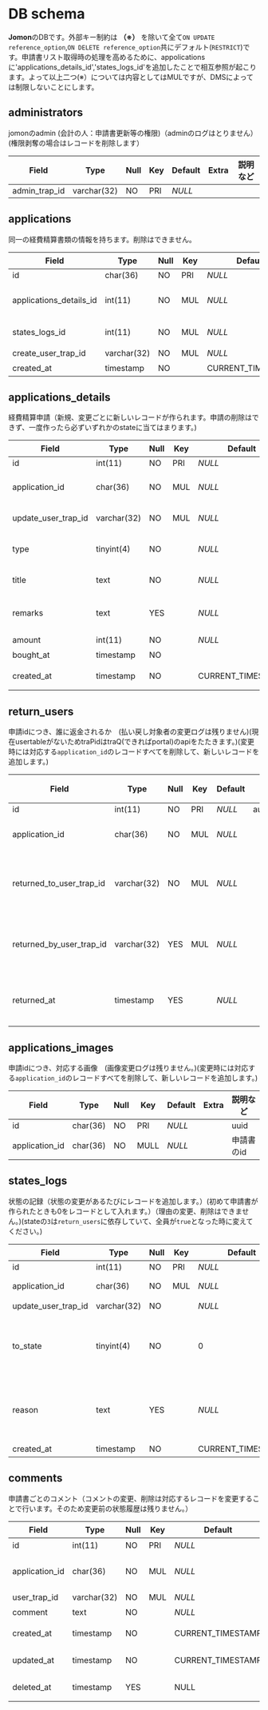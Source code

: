 # DB schema

**Jomon**のDBです。外部キー制約は **（※）** を除いて全て`ON UPDATE reference_option`,`ON DELETE reference_option`共にデフォルト(`RESTRICT`)です。申請書リスト取得時の処理を高めるために、appolicationsに'applications_details_id','states_logs_id'を追加したことで相互参照が起こります。よって以上二つ(※）については内容としてはMULですが、DMSによっては制限しないことにします。

## administrators

jomonのadmin (会計の人：申請書更新等の権限)（adminのログはとりません）(権限剥奪の場合はレコードを削除します）

| Field            | Type     | Null | Key | Default | Extra | 説明など |
| ---------------- | -------- | ---- | --- | ------- | ----- | -------- |
| admin_trap_id     | varchar(32) | NO   | PRI | _NULL_  |

## applications

同一の経費精算書類の情報を持ちます。削除はできません。

| Field            | Type       | Null | Key | Default           | Extra          | 説明など                                                                                                       |
| ---------------- | ---------- | ---- | --- | ----------------- | -------------- | -------------------------------------------------------------------------------------------------------------- |
| id          | char(36) | NO   | PRI | _NULL_  |  |uuid|
| applications_details_id          | int(11) | NO   | MUL | _NULL_  || 経費申請詳細の最新id**Parents:applications_details.id** **（※）** |
| states_logs_id          | int(11) | NO   | MUL | _NULL_  || 状態の最新id**Parents:states_logs.id**　**（※）**  |
| create_user_trap_id      | varchar(32) | NO   | MUL | _NULL_  |           | 申請者のtraPid |
| created_at       | timestamp  | NO   |     | CURRENT_TIMESTAMP |       | 申請書が作成された日時 |

## applications_details

経費精算申請（新規、変更ごとに新しいレコードが作られます。申請の削除はできず、一度作ったら必ずいずれかのstateに当てはまります。)

| Field            | Type       | Null | Key | Default           | Extra          | 説明など                                                                                                       |
| ---------------- | ---------- | ---- | --- | ----------------- | -------------- | -------------------------------------------------------------------------------------------------------------- |
| id          | int(11) | NO   | PRI | _NULL_  | auto_increment |
|application_id|char(36)|NO|MUL|_NULL_||経費精算申請ごとにつくid **parents:applications.id**|
| update_user_trap_id      | varchar(32) | NO   | MUL | _NULL_  |           | 変更者（初めは申請者）のtraPid |
| type             | tinyint(4)   | NO   |     | _NULL_            |                | どのタイプの申請か (0(Club), 1(Contest), 2(Event), 3(Public)) |
| title        | text      | NO  |     | _NULL_||        申請の目的、概要(大会名など) |
| remarks       | text      | YES  |     | _NULL_ |           |   備考（購入したものの概要、旅程、乗車区間など） |
| amount | int(11)    | NO  |     | _NULL_    |         |申請金額    |
| bought_at       | timestamp  | NO   |     |  |       | お金を使った日  |
| created_at       | timestamp  | NO   |     | CURRENT_TIMESTAMP |       | 申請書が作成（変更）された日時  |

## return_users

申請idにつき、誰に返金されるか　(払い戻し対象者の変更ログは残りません)(現在usertableがないためtraPidはtraQ(できればportal)のapiをたたきます。)(変更時には対応する`application_id`のレコードすべてを削除して、新しいレコードを追加します。)

| Field            | Type       | Null | Key | Default           | Extra          | 説明など                                                                                                       |
| ---------------- | ---------- | ---- | --- | ----------------- | -------------- | -------------------------------------------------------------------------------------------------------------- |
| id          | int(11) | NO   | PRI | _NULL_  |auto_increment|  |
| application_id          | char(36) | NO   | MUL | _NULL_  || 申請書のid |
| returned_to_user_trap_id      | varchar(32) | NO   | MUL | _NULL_  |           | 払い戻される人のtraPid |
| returned_by_user_trap_id      | varchar(32) | YES   | MUL | _NULL_  |           | お金を渡した人のtraPid |
| returned_at          | timestamp | YES   |  | _NULL_  | |払い戻された日  |

## applications_images

申請idにつき、対応する画像　(画像変更ログは残りません。)(変更時には対応する`application_id`のレコードすべてを削除して、新しいレコードを追加します。)

| Field            | Type       | Null | Key | Default           | Extra          | 説明など                                                                                                       |
| ---------------- | ---------- | ---- | --- | ----------------- | -------------- | -------------------------------------------------------------------------------------------------------------- |
| id          |char(36) | NO   | PRI | _NULL_  || uuid |
| application_id          | char(36) | NO   | MULL | _NULL_  || 申請書のid |

## states_logs

状態の記録（状態の変更があるたびにレコードを追加します。）(初めて申請書が作られたときも0をレコードとして入れます。）（理由の変更、削除はできません。)(stateの`3`は`return_users`に依存していて、全員が`true`となった時に変えてください。)

| Field            | Type       | Null | Key | Default           | Extra          | 説明など                                                                                                       |
| ---------------- | ---------- | ---- | --- | ----------------- | -------------- | -------------------------------------------------------------------------------------------------------------- |
| id          | int(11) | NO   | PRI | _NULL_  |auto_increment|  |
| application_id          | char(36) | NO   | MUL | _NULL_  || 申請書のid **parents:applications.id**|
| update_user_trap_id      | varchar(32) | NO   |  | _NULL_  |           | 状態を変えた人のtraPid |
| to_state     | tinyint(4) | NO   |     | 0                 |                | どの状態へ変えたか (0(submitted) ,1(fix_required), 2(accepted), 3(fully_returned), 4(rejected))                                                                                 |
| reason     |text | YES  |     | _NULL_                 |                | 状態を変えたとき状態の変え方によってコメントをつけられたり付けられなかったりします。（swagger参照) |
| created_at       | timestamp  | NO   |     | CURRENT_TIMESTAMP |                | 状態が更新された日時                                                                                                  |

## comments

申請書ごとのコメント（コメントの変更、削除は対応するレコードを変更することで行います。そのため変更前の状態履歴は残りません。）

| Field            | Type      | Null | Key | Default           | Extra          | 説明など                                            |
| ---------------- | --------- | ---- | --- | ----------------- | -------------- | --------------------------------------------------- |
| id      | int(11)   | NO   | PRI | _NULL_            | auto_increment | コメントIＤ |
| application_id | char(36)  | NO   | MUL | _NULL_            |                | どの申請書へのコメントか **Parents:applications.id**                          |
| user_trap_id      | varchar(32)  | NO  | MUL | _NULL_            |                | コメントした人の traPID                                     |
| comment       |  text    | NO  |     | _NULL_            |       |コメント内容そのもの                                       |
| created_at     | timestamp | NO   |     | CURRENT_TIMESTAMP |                | コメントが作成された日時                                                                                              |
| updated_at     | timestamp |  NO  |     | CURRENT_TIMESTAMP |    on update CURRENT_TIMESTAMP            | コメントが更新された日時                                                                                              |
| deleted_at     | timestamp |  YES  |     | NULL |                | コメントが削除された日時                                                                                              |
